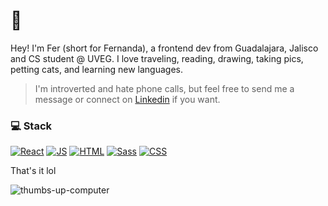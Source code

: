 # 👋
Hey! I'm Fer (short for Fernanda), a frontend dev from Guadalajara, Jalisco and CS student @ UVEG.
I love traveling, reading, drawing, taking pics, petting cats, and learning new languages.

> I'm introverted and hate phone calls, but feel free to send me a message or connect on [Linkedin](https://www.linkedin.com/in/fernandalu/) if you want.


### 💻 Stack
[![React](https://img.shields.io/badge/-React-black?style=flat-square&logo=react&link=https://github.com/ferlu/)](https://github.com/ferlu/) [![JS](https://img.shields.io/badge/-JS-black?style=flat-square&logo=javascript&link=https://github.com/ferlu/)](https://github.com/ferlu/) [![HTML](https://img.shields.io/badge/-HTML-E34F26?style=flat-square&logo=html5&logoColor=white&link=https://github.com/ferlu/)](https://github.com/ferlu/) [![Sass](https://img.shields.io/badge/-Sass-FF69B4?style=flat-square&logo=sass&logoColor=white&link=https://github.com/ferlu/)](https://github.com/ferlu/) [![CSS](https://img.shields.io/badge/-CSS-1572B6?style=flat-square&logo=css3&link=https://github.com/ferlu/)](https://github.com/ferlu/)

That's it lol

![thumbs-up-computer](https://github.com/ferlu/ferlu/assets/24488600/83a0183a-8c09-4595-a1a6-f6af443c99a5)
